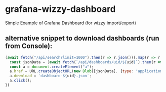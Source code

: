# grafana-wizzy-dashboard
Simple Example of Grafana Dashboard (for wizzy import/export)

## alternative snippet to download dashboards (run from Console):
```javascript
(await fetch("/api/search?limit=1000").then(r => r.json())).map(r => r.uid).map(async (uid) => {
  const jsonData = (await fetch(`/api/dashboards/uid/${uid}`).then(r => r.json())).dashboard
  const a = document.createElement("a");
  a.href = URL.createObjectURL(new Blob([jsonData], {type: 'application/json'}));
  a.download = `dashboard-${uid}.json`;
  a.click();
})
```
